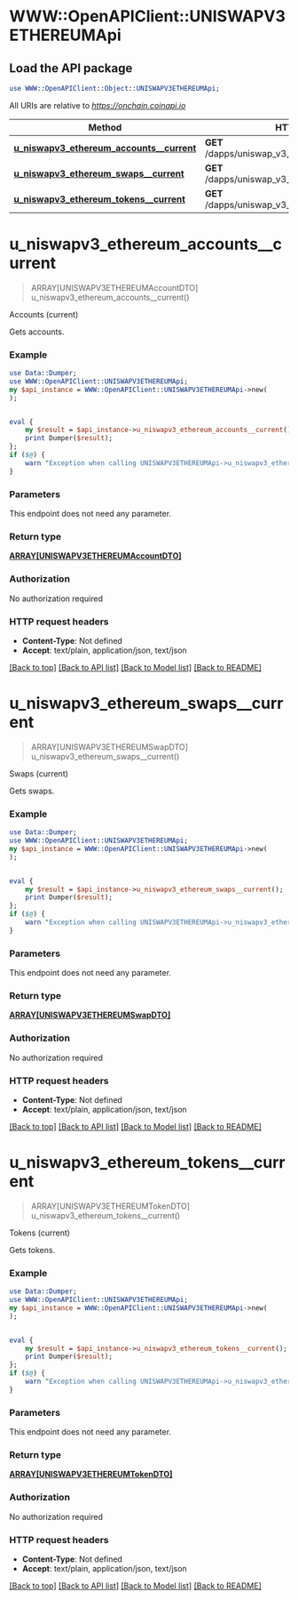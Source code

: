 # WWW::OpenAPIClient::UNISWAPV3ETHEREUMApi

## Load the API package
```perl
use WWW::OpenAPIClient::Object::UNISWAPV3ETHEREUMApi;
```

All URIs are relative to *https://onchain.coinapi.io*

Method | HTTP request | Description
------------- | ------------- | -------------
[**u_niswapv3_ethereum_accounts__current**](UNISWAPV3ETHEREUMApi.md#u_niswapv3_ethereum_accounts__current) | **GET** /dapps/uniswap_v3_ethereum/accounts/current | Accounts (current)
[**u_niswapv3_ethereum_swaps__current**](UNISWAPV3ETHEREUMApi.md#u_niswapv3_ethereum_swaps__current) | **GET** /dapps/uniswap_v3_ethereum/swaps/current | Swaps (current)
[**u_niswapv3_ethereum_tokens__current**](UNISWAPV3ETHEREUMApi.md#u_niswapv3_ethereum_tokens__current) | **GET** /dapps/uniswap_v3_ethereum/tokens/current | Tokens (current)


# **u_niswapv3_ethereum_accounts__current**
> ARRAY[UNISWAPV3ETHEREUMAccountDTO] u_niswapv3_ethereum_accounts__current()

Accounts (current)

Gets accounts.

### Example
```perl
use Data::Dumper;
use WWW::OpenAPIClient::UNISWAPV3ETHEREUMApi;
my $api_instance = WWW::OpenAPIClient::UNISWAPV3ETHEREUMApi->new(
);


eval {
    my $result = $api_instance->u_niswapv3_ethereum_accounts__current();
    print Dumper($result);
};
if ($@) {
    warn "Exception when calling UNISWAPV3ETHEREUMApi->u_niswapv3_ethereum_accounts__current: $@\n";
}
```

### Parameters
This endpoint does not need any parameter.

### Return type

[**ARRAY[UNISWAPV3ETHEREUMAccountDTO]**](UNISWAPV3ETHEREUMAccountDTO.md)

### Authorization

No authorization required

### HTTP request headers

 - **Content-Type**: Not defined
 - **Accept**: text/plain, application/json, text/json

[[Back to top]](#) [[Back to API list]](../README.md#documentation-for-api-endpoints) [[Back to Model list]](../README.md#documentation-for-models) [[Back to README]](../README.md)

# **u_niswapv3_ethereum_swaps__current**
> ARRAY[UNISWAPV3ETHEREUMSwapDTO] u_niswapv3_ethereum_swaps__current()

Swaps (current)

Gets swaps.

### Example
```perl
use Data::Dumper;
use WWW::OpenAPIClient::UNISWAPV3ETHEREUMApi;
my $api_instance = WWW::OpenAPIClient::UNISWAPV3ETHEREUMApi->new(
);


eval {
    my $result = $api_instance->u_niswapv3_ethereum_swaps__current();
    print Dumper($result);
};
if ($@) {
    warn "Exception when calling UNISWAPV3ETHEREUMApi->u_niswapv3_ethereum_swaps__current: $@\n";
}
```

### Parameters
This endpoint does not need any parameter.

### Return type

[**ARRAY[UNISWAPV3ETHEREUMSwapDTO]**](UNISWAPV3ETHEREUMSwapDTO.md)

### Authorization

No authorization required

### HTTP request headers

 - **Content-Type**: Not defined
 - **Accept**: text/plain, application/json, text/json

[[Back to top]](#) [[Back to API list]](../README.md#documentation-for-api-endpoints) [[Back to Model list]](../README.md#documentation-for-models) [[Back to README]](../README.md)

# **u_niswapv3_ethereum_tokens__current**
> ARRAY[UNISWAPV3ETHEREUMTokenDTO] u_niswapv3_ethereum_tokens__current()

Tokens (current)

Gets tokens.

### Example
```perl
use Data::Dumper;
use WWW::OpenAPIClient::UNISWAPV3ETHEREUMApi;
my $api_instance = WWW::OpenAPIClient::UNISWAPV3ETHEREUMApi->new(
);


eval {
    my $result = $api_instance->u_niswapv3_ethereum_tokens__current();
    print Dumper($result);
};
if ($@) {
    warn "Exception when calling UNISWAPV3ETHEREUMApi->u_niswapv3_ethereum_tokens__current: $@\n";
}
```

### Parameters
This endpoint does not need any parameter.

### Return type

[**ARRAY[UNISWAPV3ETHEREUMTokenDTO]**](UNISWAPV3ETHEREUMTokenDTO.md)

### Authorization

No authorization required

### HTTP request headers

 - **Content-Type**: Not defined
 - **Accept**: text/plain, application/json, text/json

[[Back to top]](#) [[Back to API list]](../README.md#documentation-for-api-endpoints) [[Back to Model list]](../README.md#documentation-for-models) [[Back to README]](../README.md)

